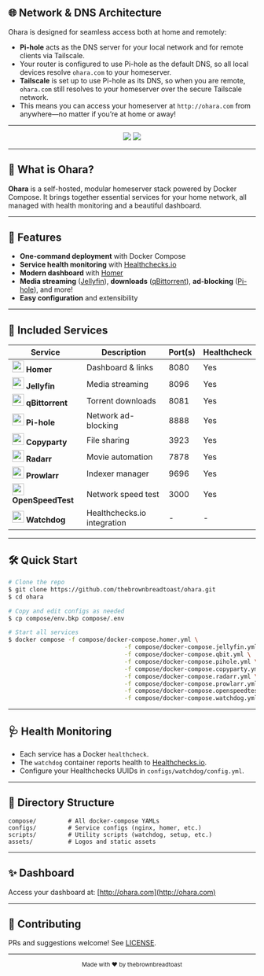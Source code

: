 ## 🌐 Network & DNS Architecture

Ohara is designed for seamless access both at home and remotely:

- **Pi-hole** acts as the DNS server for your local network and for remote clients via Tailscale.
- Your router is configured to use Pi-hole as the default DNS, so all local devices resolve `ohara.com` to your homeserver.
- **Tailscale** is set up to use Pi-hole as its DNS, so when you are remote, `ohara.com` still resolves to your homeserver over the secure Tailscale network.
- This means you can access your homeserver at `http://ohara.com` from anywhere—no matter if you’re at home or away!

---

<p align="center">
	<img src="https://healthchecks.io/badge/b02318c7-d44f-4edf-b034-4b3afc/jMNtyHx2-2.svg"/>
	<img src="https://img.shields.io/badge/docker-compose-blue?logo=docker&style=flat-square"/>
</p>

---

## 🏡 What is Ohara?

**Ohara** is a self-hosted, modular homeserver stack powered by Docker Compose. It brings together essential services for your home network, all managed with health monitoring and a beautiful dashboard.

---

## 🚀 Features

- **One-command deployment** with Docker Compose
- **Service health monitoring** with [Healthchecks.io](https://healthchecks.io)
- **Modern dashboard** with [Homer](https://github.com/bastienwirtz/homer)
- **Media streaming** ([Jellyfin](https://jellyfin.org)), **downloads** ([qBittorrent](https://www.qbittorrent.org)), **ad-blocking** ([Pi-hole](https://pi-hole.net)), and more!
- **Easy configuration** and extensibility

---

## 🧩 Included Services

| Service         | Description                | Port(s)   | Healthcheck |
|-----------------|---------------------------|-----------|-------------|
| <img src="https://cdn.jsdelivr.net/gh/devicons/devicon/icons/docker/docker-original.svg" width="24"/> **Homer**        | Dashboard & links           | 8080      | Yes         |
| <img src="https://cdn.jsdelivr.net/gh/devicons/devicon/icons/docker/docker-original.svg" width="24"/> **Jellyfin**     | Media streaming             | 8096      | Yes         |
| <img src="https://cdn.jsdelivr.net/gh/devicons/devicon/icons/docker/docker-original.svg" width="24"/> **qBittorrent** | Torrent downloads           | 8081      | Yes         |
| <img src="https://cdn.jsdelivr.net/gh/devicons/devicon/icons/docker/docker-original.svg" width="24"/> **Pi-hole**     | Network ad-blocking         | 8888      | Yes         |
| <img src="https://cdn.jsdelivr.net/gh/devicons/devicon/icons/docker/docker-original.svg" width="24"/> **Copyparty**   | File sharing                | 3923      | Yes         |
| <img src="https://cdn.jsdelivr.net/gh/devicons/devicon/icons/docker/docker-original.svg" width="24"/> **Radarr**      | Movie automation            | 7878      | Yes         |
| <img src="https://cdn.jsdelivr.net/gh/devicons/devicon/icons/docker/docker-original.svg" width="24"/> **Prowlarr**    | Indexer manager             | 9696      | Yes         |
| <img src="https://cdn.jsdelivr.net/gh/devicons/devicon/icons/docker/docker-original.svg" width="24"/> **OpenSpeedTest**| Network speed test          | 3000      | Yes         |
| <img src="https://cdn.jsdelivr.net/gh/devicons/devicon/icons/python/python-original.svg" width="24"/> **Watchdog**    | Healthchecks.io integration | -         | -           |

---

## 🛠️ Quick Start

```sh
# Clone the repo
$ git clone https://github.com/thebrownbreadtoast/ohara.git
$ cd ohara

# Copy and edit configs as needed
$ cp compose/env.bkp compose/.env

# Start all services
$ docker compose -f compose/docker-compose.homer.yml \
								 -f compose/docker-compose.jellyfin.yml \
								 -f compose/docker-compose.qbit.yml \
								 -f compose/docker-compose.pihole.yml \
								 -f compose/docker-compose.copyparty.yml \
								 -f compose/docker-compose.radarr.yml \
								 -f compose/docker-compose.prowlarr.yml \
								 -f compose/docker-compose.openspeedtest.yml \
								 -f compose/docker-compose.watchdog.yml up -d
```

---

## 🩺 Health Monitoring

- Each service has a Docker `healthcheck`.
- The `watchdog` container reports health to [Healthchecks.io](https://healthchecks.io).
- Configure your Healthchecks UUIDs in `configs/watchdog/config.yml`.

---

## 📁 Directory Structure

```text
compose/         # All docker-compose YAMLs
configs/         # Service configs (nginx, homer, etc.)
scripts/         # Utility scripts (watchdog, setup, etc.)
assets/          # Logos and static assets
```

---

## ✨ Dashboard

Access your dashboard at: [http://ohara.com](http://ohara.com)

---

## 🤝 Contributing

PRs and suggestions welcome! See [LICENSE](LICENSE).

---

<p align="center">
	<sub>Made with ❤️ by thebrownbreadtoast</sub>
</p>